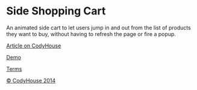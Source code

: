 Side Shopping Cart
=========

An animated side cart to let users jump in and out from the list of products they want to buy, without having to refresh the page or fire a popup.

[Article on CodyHouse](http://codyhouse.co/gem/side-shopping-cart/)

[Demo](http://codyhouse.co/demo/side-cart/)
 
[Terms](http://codyhouse.co/terms/)


[© CodyHouse 2014](http://codyhouse.co/)
